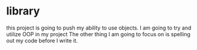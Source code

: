 # library

this project is going to push my ability to use objects.
I am going to try and utilize OOP in my project
The other thing I am going to focus on is spelling out my code before I write it.
